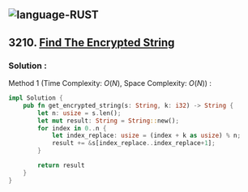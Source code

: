 ![language-RUST](https://img.shields.io/badge/RUST-8d4004?style=for-the-badge&logo=RUST)
---

## 3210. [Find The Encrypted String](https://leetcode.com/problems/find-the-encrypted-string)

### Solution :

Method 1 (Time Complexity: $O(N)$, Space Complexity: $O(N)$) :
```Rust
impl Solution {
    pub fn get_encrypted_string(s: String, k: i32) -> String {
        let n: usize = s.len();
        let mut result: String = String::new();
        for index in 0..n {
            let index_replace: usize = (index + k as usize) % n;
            result += &s[index_replace..index_replace+1];
        }

        return result
    }
}
```
